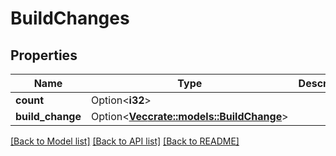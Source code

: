 # BuildChanges

## Properties

Name | Type | Description | Notes
------------ | ------------- | ------------- | -------------
**count** | Option<**i32**> |  | [optional]
**build_change** | Option<[**Vec<crate::models::BuildChange>**](buildChange.md)> |  | [optional]

[[Back to Model list]](../README.md#documentation-for-models) [[Back to API list]](../README.md#documentation-for-api-endpoints) [[Back to README]](../README.md)


